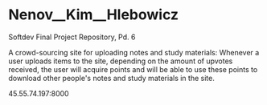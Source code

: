 # Nenov__Kim__Hlebowicz
Softdev Final Project Repository, Pd. 6

A crowd-sourcing site for uploading notes and study materials: 
Whenever a user uploads items to the site, depending on the amount of upvotes received, the user will acquire points and will be able to use these points to download other people's notes and study materials in the site. 

45.55.74.197:8000 

